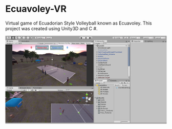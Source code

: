 # Ecuavoley-VR

Virtual game of Ecuadorian Style Volleyball known as Ecuavoley. This project was created using Unity3D and C #.

![Unity GUI](https://github.com/moonbeam5115/Ecuavoley-VR/blob/main/img/UnityGUI.JPG)
